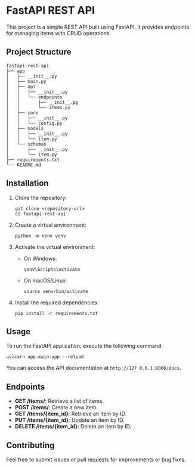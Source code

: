# FastAPI REST API

This project is a simple REST API built using FastAPI. It provides endpoints for managing items with CRUD operations.

## Project Structure

```
fastapi-rest-api
├── app
│   ├── __init__.py
│   ├── main.py
│   ├── api
│   │   ├── __init__.py
│   │   └── endpoints
│   │       ├── __init__.py
│   │       └── items.py
│   ├── core
│   │   ├── __init__.py
│   │   └── config.py
│   ├── models
│   │   ├── __init__.py
│   │   └── item.py
│   └── schemas
│       ├── __init__.py
│       └── item.py
├── requirements.txt
└── README.md
```

## Installation

1. Clone the repository:
   ```
   git clone <repository-url>
   cd fastapi-rest-api
   ```

2. Create a virtual environment:
   ```
   python -m venv venv
   ```

3. Activate the virtual environment:
   - On Windows:
     ```
     venv\Scripts\activate
     ```
   - On macOS/Linux:
     ```
     source venv/bin/activate
     ```

4. Install the required dependencies:
   ```
   pip install -r requirements.txt
   ```

## Usage

To run the FastAPI application, execute the following command:

```
uvicorn app.main:app --reload
```

You can access the API documentation at `http://127.0.0.1:8000/docs`.

## Endpoints

- **GET /items/**: Retrieve a list of items.
- **POST /items/**: Create a new item.
- **GET /items/{item_id}**: Retrieve an item by ID.
- **PUT /items/{item_id}**: Update an item by ID.
- **DELETE /items/{item_id}**: Delete an item by ID.

## Contributing

Feel free to submit issues or pull requests for improvements or bug fixes.